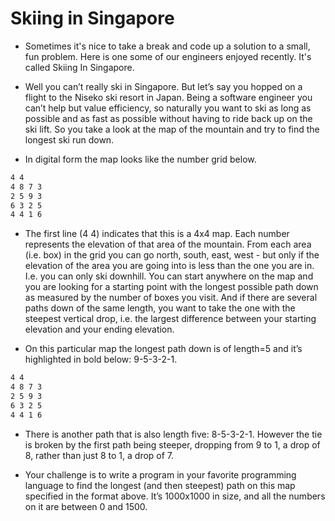# Skiing in Singapore

* Sometimes it's nice to take a break and code up a solution to a small, fun problem. Here is one some of our engineers enjoyed recently. It's called Skiing In Singapore.


* Well you can’t really ski in Singapore. But let’s say you hopped on a flight to the Niseko ski resort in Japan. Being a software engineer you can’t help but value efficiency, so naturally you want to ski as long as possible and as fast as possible without having to ride back up on the ski lift. So you take a look at the map of the mountain and try to find the longest ski run down.


* In digital form the map looks like the number grid below.

```bash
4 4
4 8 7 3
2 5 9 3
6 3 2 5
4 4 1 6
```


* The first line (4 4) indicates that this is a 4x4 map. Each number represents the elevation of that area of the mountain. From each area (i.e. box) in the grid you can go north, south, east, west - but only if the elevation of the area you are going into is less than the one you are in. I.e. you can only ski downhill. You can start anywhere on the map and you are looking for a starting point with the longest possible path down as measured by the number of boxes you visit. And if there are several paths down of the same length, you want to take the one with the steepest vertical drop, i.e. the largest difference between your starting elevation and your ending elevation.


* On this particular map the longest path down is of length=5 and it’s highlighted in bold below: 9-5-3-2-1.


```bash
4 4
4 8 7 3
2 5 9 3
6 3 2 5
4 4 1 6
```


* There is another path that is also length five: 8-5-3-2-1. However the tie is broken by the first path being steeper, dropping from 9 to 1, a drop of 8, rather than just 8 to 1, a drop of 7.


* Your challenge is to write a program in your favorite programming language to find the longest (and then steepest) path on this map specified in the format above. It’s 1000x1000 in size, and all the numbers on it are between 0 and 1500.